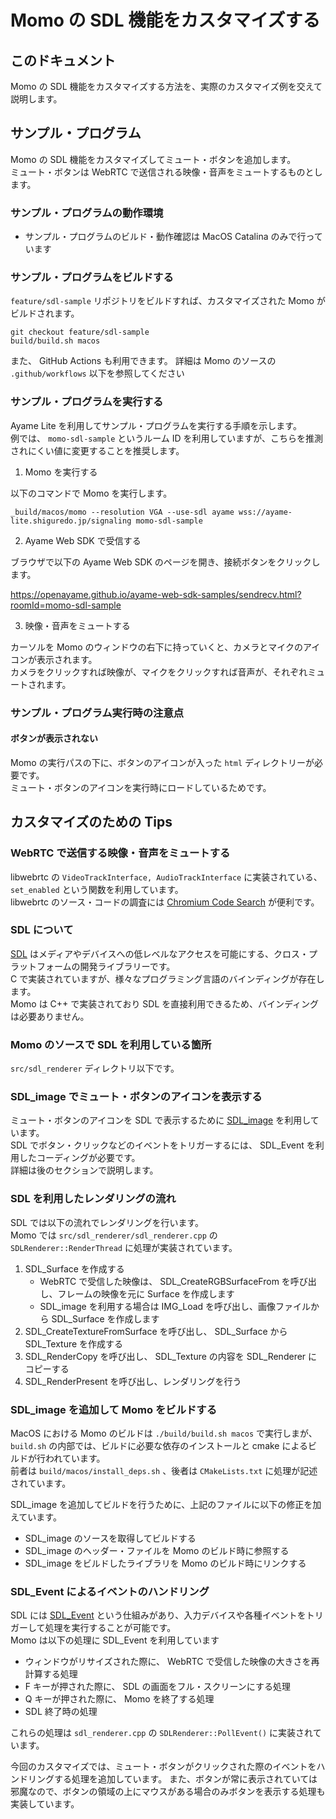 # Momo の SDL 機能をカスタマイズする

## このドキュメント

Momo の SDL 機能をカスタマイズする方法を、実際のカスタマイズ例を交えて説明します。

## サンプル・プログラム

Momo の SDL 機能をカスタマイズしてミュート・ボタンを追加します。  
ミュート・ボタンは WebRTC で送信される映像・音声をミュートするものとします。

### サンプル・プログラムの動作環境

- サンプル・プログラムのビルド・動作確認は MacOS Catalina のみで行っています

### サンプル・プログラムをビルドする

`feature/sdl-sample` リポジトリをビルドすれば、カスタマイズされた Momo がビルドされます。

```
git checkout feature/sdl-sample
build/build.sh macos
```

また、 GitHub Actions も利用できます。
詳細は Momo のソースの `.github/workflows` 以下を参照してください

### サンプル・プログラムを実行する

Ayame Lite を利用してサンプル・プログラムを実行する手順を示します。  
例では、 `momo-sdl-sample` というルーム ID を利用していますが、こちらを推測されにくい値に変更することを推奨します。

1) Momo を実行する

以下のコマンドで Momo を実行します。

```
_build/macos/momo --resolution VGA --use-sdl ayame wss://ayame-lite.shiguredo.jp/signaling momo-sdl-sample
```

2) Ayame Web SDK で受信する

ブラウザで以下の Ayame Web SDK のページを開き、接続ボタンをクリックします。

https://openayame.github.io/ayame-web-sdk-samples/sendrecv.html?roomId=momo-sdl-sample

3) 映像・音声をミュートする

カーソルを Momo のウィンドウの右下に持っていくと、カメラとマイクのアイコンが表示されます。  
カメラをクリックすれば映像が、マイクをクリックすれば音声が、それぞれミュートされます。

### サンプル・プログラム実行時の注意点

#### ボタンが表示されない

Momo の実行パスの下に、ボタンのアイコンが入った `html` ディレクトリーが必要です。  
ミュート・ボタンのアイコンを実行時にロードしているためです。

## カスタマイズのための Tips

### WebRTC で送信する映像・音声をミュートする

libwebrtc の `VideoTrackInterface, AudioTrackInterface` に実装されている、 `set_enabled` という関数を利用しています。  
libwebrtc のソース・コードの調査には [Chromium Code Search](https://source.chromium.org/) が便利です。

### SDL について

[SDL](https://www.libsdl.org/) はメディアやデバイスへの低レベルなアクセスを可能にする、クロス・プラットフォームの開発ライブラリーです。  
C で実装されていますが、様々なプログラミング言語のバインディングが存在します。  
Momo は C++ で実装されており SDL を直接利用できるため、バインディングは必要ありません。

### Momo のソースで SDL を利用している箇所

`src/sdl_renderer` ディレクトリ以下です。

### SDL_image でミュート・ボタンのアイコンを表示する

ミュート・ボタンのアイコンを SDL で表示するために [SDL_image](https://www.libsdl.org/projects/SDL_image/) を利用しています。  
SDL でボタン・クリックなどのイベントをトリガーするには、 SDL_Event を利用したコーディングが必要です。  
詳細は後のセクションで説明します。

### SDL を利用したレンダリングの流れ

SDL では以下の流れでレンダリングを行います。  
Momo では `src/sdl_renderer/sdl_renderer.cpp` の `SDLRenderer::RenderThread` に処理が実装されています。

1. SDL_Surface を作成する
    - WebRTC で受信した映像は、 SDL_CreateRGBSurfaceFrom を呼び出し、フレームの映像を元に Surface を作成します
    - SDL_image を利用する場合は IMG_Load を呼び出し、画像ファイルから SDL_Surface を作成します
2. SDL_CreateTextureFromSurface を呼び出し、 SDL_Surface から SDL_Texture を作成する
3. SDL_RenderCopy を呼び出し、 SDL_Texture の内容を SDL_Renderer にコピーする
4. SDL_RenderPresent を呼び出し、レンダリングを行う

### SDL_image を追加して Momo をビルドする

MacOS における Momo のビルドは `./build/build.sh macos` で実行しまが、 `build.sh` の内部では、ビルドに必要な依存のインストールと cmake によるビルドが行われています。  
前者は `build/macos/install_deps.sh` 、後者は `CMakeLists.txt` に処理が記述されています。

SDL_image を追加してビルドを行うために、上記のファイルに以下の修正を加えています。

- SDL_image のソースを取得してビルドする
- SDL_image のヘッダー・ファイルを Momo のビルド時に参照する
- SDL_image をビルドしたライブラリを Momo のビルド時にリンクする

### SDL_Event によるイベントのハンドリング

SDL には [SDL_Event](https://wiki.libsdl.org/SDL_Event) という仕組みがあり、入力デバイスや各種イベントをトリガーして処理を実行することが可能です。  
Momo は以下の処理に SDL_Event を利用しています

- ウィンドウがリサイズされた際に、 WebRTC で受信した映像の大きさを再計算する処理
- F キーが押された際に、 SDL の画面をフル・スクリーンにする処理
- Q キーが押された際に、 Momo を終了する処理
- SDL 終了時の処理

これらの処理は `sdl_renderer.cpp` の `SDLRenderer::PollEvent()` に実装されています。

今回のカスタマイズでは、ミュート・ボタンがクリックされた際のイベントをハンドリングする処理を追加しています。
また、ボタンが常に表示されていては邪魔なので、ボタンの領域の上にマウスがある場合のみボタンを表示する処理も実装しています。